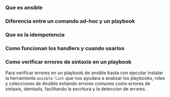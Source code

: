 ### Que es ansible

### Diferencia entre un comando ad-hoc y un playbook

### Que es la idempotencia

### Como funcionan los handlers y cuando usarlos

### Como verificar errores de sintaxis en un playbook

Para verificar errores en un playbook de ansible basta con ejecutar instalar la herramienta `ansible-lint` que nos ayudara a analizar los playbooks, roles y colecciones de Ansible evitando errores comunes como errores de sintaxis, identado, facilitando la escritura y la deteccion de errores.

